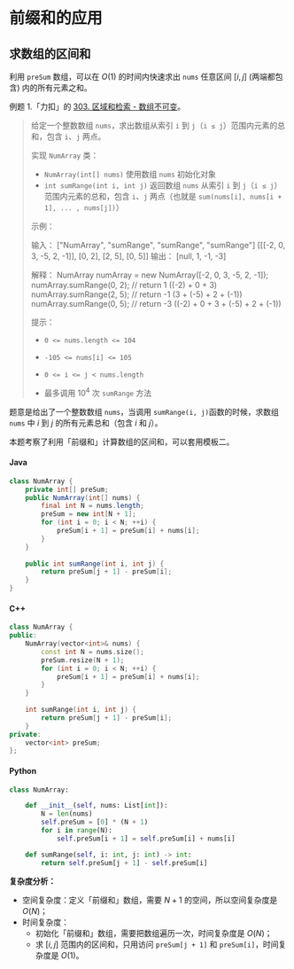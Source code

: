 # 前缀和的应用

## 求数组的区间和

利用 `preSum` 数组，可以在 $O(1)$ 的时间内快速求出 `nums`  任意区间 $[i, j]$ (两端都包含) 内的所有元素之和。

例题 1.「力扣」的 [303. 区域和检索 - 数组不可变](https://leetcode-cn.com/problems/range-sum-query-immutable/)。

> 给定一个整数数组  `nums`，求出数组从索引 `i` 到 `j`（`i ≤ j`）范围内元素的总和，包含 `i`、`j` 两点。
>
> 实现 `NumArray` 类：
>
> - `NumArray(int[] nums)` 使用数组 `nums` 初始化对象
> - `int sumRange(int i, int j)` 返回数组 `nums` 从索引 `i` 到 `j`（`i ≤ j`）范围内元素的总和，包含 `i`、`j` 两点（也就是 `sum(nums[i], nums[i + 1], ... , nums[j])`）
>
>
> 示例：
>
> 输入：
> 	["NumArray", "sumRange", "sumRange", "sumRange"]
> 	[[[-2, 0, 3, -5, 2, -1]], [0, 2], [2, 5], [0, 5]]
> 输出：
> 	[null, 1, -1, -3]
>
> 解释：
> 	NumArray numArray = new NumArray([-2, 0, 3, -5, 2, -1]);
> 	numArray.sumRange(0, 2); // return 1 ((-2) + 0 + 3)
> 	numArray.sumRange(2, 5); // return -1 (3 + (-5) + 2 + (-1)) 
> 	numArray.sumRange(0, 5); // return -3 ((-2) + 0 + 3 + (-5) + 2 + (-1))
>
>
> 提示：
>
> - `0 <= nums.length <= 104`
>
> - `-105 <= nums[i] <= 105`
> - `0 <= i <= j < nums.length`
> - 最多调用 $10^4$ 次 `sumRange` 方法

题意是给出了一个整数数组 `nums`，当调用 `sumRange(i, j)`函数的时候，求数组 `nums` 中 $i$ 到 $j$ 的所有元素总和（包含 $i$ 和 $j$）。

本题考察了利用「前缀和」计算数组的区间和，可以套用模板二。



<!-- tabs:start -->

#### **Java**

```java
class NumArray {
    private int[] preSum;
    public NumArray(int[] nums) {
        final int N = nums.length;
        preSum = new int[N + 1];
        for (int i = 0; i < N; ++i) {
            preSum[i + 1] = preSum[i] + nums[i];
        }
    }
    
    public int sumRange(int i, int j) {
        return preSum[j + 1] - preSum[i];
    }
}
```

#### **C++**

```c++
class NumArray {
public:
    NumArray(vector<int>& nums) {
        const int N = nums.size();
        preSum.resize(N + 1);
        for (int i = 0; i < N; ++i) {
            preSum[i + 1] = preSum[i] + nums[i];
        }
    }
    
    int sumRange(int i, int j) {
        return preSum[j + 1] - preSum[i];
    }
private:
    vector<int> preSum;
};
```

#### **Python**

```python
class NumArray:

    def __init__(self, nums: List[int]):
        N = len(nums)
        self.preSum = [0] * (N + 1)
        for i in range(N):
            self.preSum[i + 1] = self.preSum[i] + nums[i]

    def sumRange(self, i: int, j: int) -> int:
        return self.preSum[j + 1] - self.preSum[i]
```

<!-- tabs:end -->



**复杂度分析：**

- 空间复杂度：定义「前缀和」数组，需要 $N + 1$ 的空间，所以空间复杂度是 $O(N)$；
- 时间复杂度：
   - 初始化「前缀和」数组，需要把数组遍历一次，时间复杂度是 $O(N)$；
   - 求 $[i, j]$ 范围内的区间和，只用访问 `preSum[j + 1]` 和 `preSum[i]`，时间复杂度是 $O(1)$。
